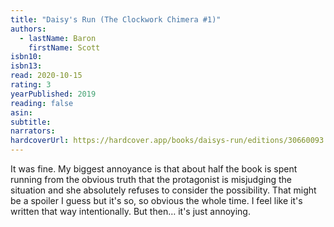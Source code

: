 ```yaml
---
title: "Daisy's Run (The Clockwork Chimera #1)"
authors:
  - lastName: Baron
    firstName: Scott
isbn10:
isbn13:
read: 2020-10-15
rating: 3
yearPublished: 2019
reading: false
asin:
subtitle:
narrators:
hardcoverUrl: https://hardcover.app/books/daisys-run/editions/30660093
---
```


It was fine. My biggest annoyance is that about half the book is spent running from the obvious truth that the protagonist is misjudging the situation and she absolutely refuses to consider the possibility. That might be a spoiler I guess but it's so, so obvious the whole time. I feel like it's written that way intentionally. But then… it's just annoying.
